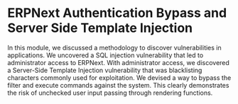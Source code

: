 # ERPNext Authentication Bypass and Server Side Template Injection
In this module, we discussed a methodology to discover vulnerabilities in applications. We uncovered a SQL injection vulnerability that led to administrator access to ERPNext.
With administrator access, we discovered a Server-Side Template Injection vulnerability that was blacklisting characters commonly used for exploitation. We devised a way to bypass the filter and execute commands against the system.
This clearly demonstrates the risk of unchecked user input passing through rendering functions.
